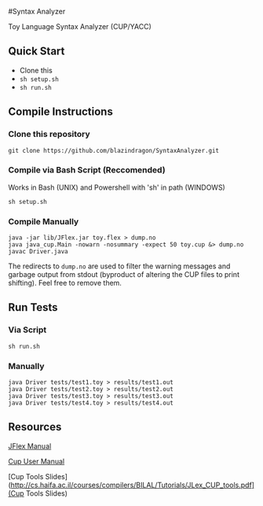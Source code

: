 #Syntax Analyzer

Toy Language Syntax Analyzer (CUP/YACC) 

## Quick Start
- Clone this
- ``sh setup.sh``
- ``sh run.sh``

## Compile Instructions
### Clone this repository

```
git clone https://github.com/blazindragon/SyntaxAnalyzer.git
```

### Compile via Bash Script (Reccomended)

Works in Bash (UNIX) and Powershell with 'sh' in path (WINDOWS)

```
sh setup.sh 
```

### Compile Manually

```
java -jar lib/JFlex.jar toy.flex > dump.no
java java_cup.Main -nowarn -nosummary -expect 50 toy.cup &> dump.no
javac Driver.java
```
The redirects to ``dump.no`` are used to filter the warning messages and garbage output from stdout (byproduct of altering the CUP files to print shifting). Feel free to remove them. 


## Run Tests

### Via Script

```
sh run.sh
```

### Manually

```
java Driver tests/test1.toy > results/test1.out
java Driver tests/test2.toy > results/test2.out
java Driver tests/test3.toy > results/test3.out
java Driver tests/test4.toy > results/test4.out
```

## Resources

[JFlex Manual](http://jflex.de/manual.html)

[Cup User Manual](http://www2.cs.tum.edu/projects/cup/manual.html#basic-symbols)

[Cup Tools Slides](http://cs.haifa.ac.il/courses/compilers/BILAL/Tutorials/JLex_CUP_tools.pdf](Cup Tools Slides)

